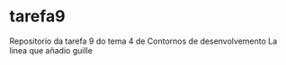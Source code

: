 # tarefa9
Repositorio da tarefa 9 do tema 4 de Contornos de desenvolvemento
La linea que añadio guille
